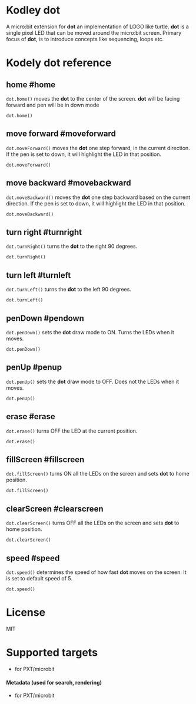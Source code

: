 # Kodley dot 

A micro:bit extension for **dot** an implementation of LOGO like turtle. 
**dot** is a single pixel LED that can be moved around the micro:bit screen. Primary focus of **dot**, is to introduce concepts like sequencing, loops etc.

# Kodely dot reference

## home #home
`dot.home()` moves the **dot** to the center of the screen. **dot** will be facing forward and pen will be in down mode

```blocks
dot.home()
```
## move forward #moveforward
`dot.moveForward()` moves the **dot** one step forward, in the current direction. If the pen is set to down,  it will highlight the LED in that position.

```blocks
dot.moveForward()
```
## move backward #movebackward
`dot.moveBackward()` moves the **dot** one step backward based on the current direction. If the pen is set to down, it will highlight the LED in that position.

```blocks
dot.moveBackward()
```
## turn right #turnright
`dot.turnRight()` turns the **dot** to the right 90 degrees.

```blocks
dot.turnRight()
```
## turn left #turnleft
`dot.turnLeft()` turns the **dot** to the left 90 degrees.

```blocks
dot.turnLeft()
```
## penDown #pendown
`dot.penDown()` sets the **dot**  draw mode to ON. Turns the LEDs when it moves.

```blocks
dot.penDown()
```
## penUp #penup
`dot.penUp()` sets the **dot** draw mode to OFF. Does not the LEDs when it moves.

```blocks
dot.penUp()
```
## erase #erase
`dot.erase()` turns OFF the LED at the current position.

```blocks
dot.erase()
```
## fillScreen #fillscreen
`dot.fillScreen()` turns ON all the LEDs on the screen and sets **dot** to home position.

```blocks
dot.fillScreen()
```
## clearScreen #clearscreen
`dot.clearScreen()` turns OFF all the LEDs on the screen and sets **dot** to home position.

```blocks
dot.clearScreen()
```
## speed #speed
`dot.speed()` determines the speed of how fast **dot** moves on the screen. It is set to default speed of 5.

```blocks
dot.speed()
```

# License

MIT

# Supported targets

* for PXT/microbit

#### Metadata (used for search, rendering)

* for PXT/microbit
